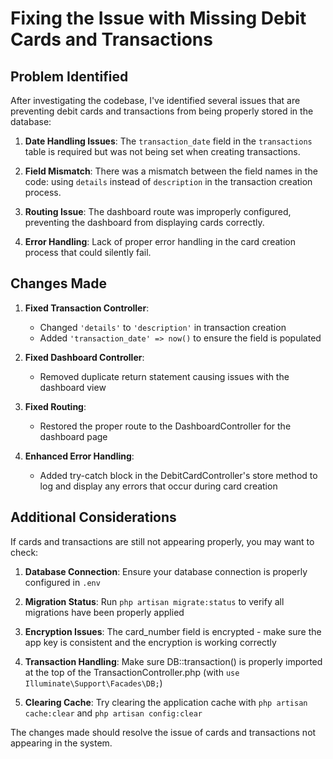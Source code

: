 # Fixing the Issue with Missing Debit Cards and Transactions

## Problem Identified

After investigating the codebase, I've identified several issues that are preventing debit cards and transactions from being properly stored in the database:

1. **Date Handling Issues**: The `transaction_date` field in the `transactions` table is required but was not being set when creating transactions.

2. **Field Mismatch**: There was a mismatch between the field names in the code: using `details` instead of `description` in the transaction creation process.

3. **Routing Issue**: The dashboard route was improperly configured, preventing the dashboard from displaying cards correctly.

4. **Error Handling**: Lack of proper error handling in the card creation process that could silently fail.

## Changes Made

1. **Fixed Transaction Controller**:
   - Changed `'details'` to `'description'` in transaction creation
   - Added `'transaction_date' => now()` to ensure the field is populated

2. **Fixed Dashboard Controller**:
   - Removed duplicate return statement causing issues with the dashboard view

3. **Fixed Routing**:
   - Restored the proper route to the DashboardController for the dashboard page

4. **Enhanced Error Handling**:
   - Added try-catch block in the DebitCardController's store method to log and display any errors that occur during card creation

## Additional Considerations

If cards and transactions are still not appearing properly, you may want to check:

1. **Database Connection**: Ensure your database connection is properly configured in `.env`

2. **Migration Status**: Run `php artisan migrate:status` to verify all migrations have been properly applied

3. **Encryption Issues**: The card_number field is encrypted - make sure the app key is consistent and the encryption is working correctly

4. **Transaction Handling**: Make sure DB::transaction() is properly imported at the top of the TransactionController.php (with `use Illuminate\Support\Facades\DB;`)

5. **Clearing Cache**: Try clearing the application cache with `php artisan cache:clear` and `php artisan config:clear`

The changes made should resolve the issue of cards and transactions not appearing in the system.